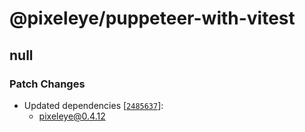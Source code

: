 # @pixeleye/puppeteer-with-vitest

## null

### Patch Changes

- Updated dependencies [[`2485637`](https://github.com/pixeleye-io/pixeleye/commit/2485637aee67bc3b4d9da2ff160df5396b021c75)]:
  - pixeleye@0.4.12
